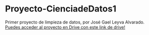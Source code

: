 # Proyecto-CienciadeDatos1
Primer proyecto de limpieza de datos, por José Gael Leyva Alvarado.
[Puedes acceder al proyecto en Drive con este link de drive!](https://drive.google.com/drive/folders/123g6IHxug3lSO6OUnIhBuQQwXFsk8vzG?usp=sharing)
